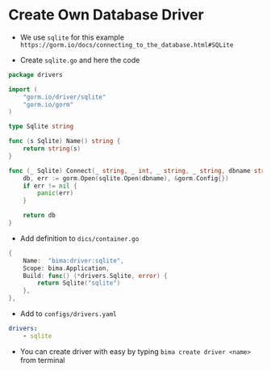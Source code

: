 # Create Own Database Driver

- We use `sqlite` for this example `https://gorm.io/docs/connecting_to_the_database.html#SQLite` 

- Create `sqlite.go` and here the code

```go
package drivers

import (
	"gorm.io/driver/sqlite"
	"gorm.io/gorm"
)

type Sqlite string

func (s Sqlite) Name() string {
    return string(s)
}

func (_ Sqlite) Connect(_ string, _ int, _ string, _ string, dbname string, _ bool) *gorm.DB {
    db, err := gorm.Open(sqlite.Open(dbname), &gorm.Config{})
    if err != nil {
        panic(err)
    }

	return db
}

```

- Add definition to `dics/container.go`

```go
{
    Name:  "bima:driver:sqlite",
    Scope: bima.Application,
    Build: func() (*drivers.Sqlite, error) {
        return Sqlite("sqlite")
    },
},
```

- Add to `configs/drivers.yaml`

```yaml
drivers:
    - sqlite
```

- You can create driver with easy by typing `bima create driver <name>` from terminal
